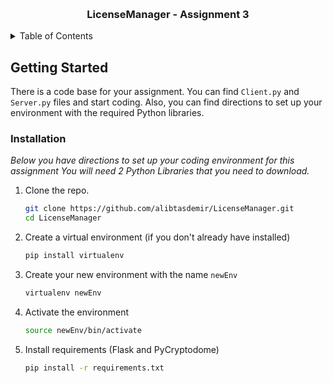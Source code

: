 <!-- Improved compatibility of back to top link: See: https://github.com/othneildrew/Best-README-Template/pull/73 -->
<a name="readme-top"></a>
<!--
*** Thanks for checking out the Best-README-Template. If you have a suggestion
*** that would make this better, please fork the repo and create a pull request
*** or simply open an issue with the tag "enhancement".
*** Don't forget to give the project a star!
*** Thanks again! Now go create something AMAZING! :D
-->


<!-- PROJECT LOGO -->
<br />
<div align="center">
  <h3 align="center">LicenseManager - Assignment 3</h3>
</div>



<!-- TABLE OF CONTENTS -->
<details>
  <summary>Table of Contents</summary>
  <ol>
    <li>
      <a href="#about-the-project">About The Project</a>
      <ul>
        <li><a href="#built-with">Built With</a></li>
      </ul>
    </li>
    <li>
      <a href="#getting-started">Getting Started</a>
      <ul>
        <li><a href="#prerequisites">Prerequisites</a></li>
        <li><a href="#installation">Installation</a></li>
      </ul>
    </li>
    <li><a href="#usage">Usage</a></li>
    <li><a href="#roadmap">Roadmap</a></li>
    <li><a href="#contributing">Contributing</a></li>
    <li><a href="#license">License</a></li>
    <li><a href="#contact">Contact</a></li>
    <li><a href="#acknowledgments">Acknowledgments</a></li>
  </ol>
</details>



<!-- GETTING STARTED -->
## Getting Started

There is a code base for your assignment. You can find `Client.py` and `Server.py` files and start coding.
Also, you can find directions to set up your environment with the required Python libraries.


### Installation

_Below you have directions to set up your coding environment for this assignment
You will need 2 Python Libraries that you need to download._

1. Clone the repo.
   ```sh
   git clone https://github.com/alibtasdemir/LicenseManager.git
   cd LicenseManager
   ```
2. Create a virtual environment (if you don't already have installed)
   ```sh
   pip install virtualenv
   ```
3. Create your new environment with the name `newEnv`
   ```sh
   virtualenv newEnv
   ```
4. Activate the environment
    ```sh
    source newEnv/bin/activate
   ```
5. Install requirements (Flask and PyCryptodome)
    ```sh
    pip install -r requirements.txt
   ```
